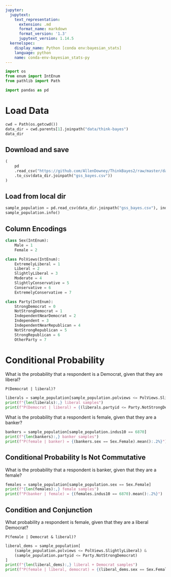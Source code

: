 ```yaml
---
jupyter:
  jupytext:
    text_representation:
      extension: .md
      format_name: markdown
      format_version: '1.3'
      jupytext_version: 1.14.5
  kernelspec:
    display_name: Python [conda env:bayesian_stats]
    language: python
    name: conda-env-bayesian_stats-py
---
```


```python
import os
from enum import IntEnum
from pathlib import Path

import pandas as pd
```

# Load Data

```python
cwd = Path(os.getcwd())
data_dir = cwd.parents[1].joinpath("data/think-bayes")
data_dir
```

<!-- #region jp-MarkdownHeadingCollapsed=true -->
## Download and save
<!-- #endregion -->

```python
(
    pd
    .read_csv("https://github.com/AllenDowney/ThinkBayes2/raw/master/data/gss_bayes.csv")
    .to_csv(data_dir.joinpath("gss_bayes.csv"))
)
```

## Load from local dir

```python
sample_population = pd.read_csv(data_dir.joinpath("gss_bayes.csv"), index_col=0)
sample_population.info()          
```

## Column Encodings

```python
class Sex(IntEnum):
    Male = 1
    Female = 2

class PolViews(IntEnum):
    ExtremelyLiberal = 1
    Liberal = 2
    SlightlyLiberal = 3
    Moderate = 4
    SlightlyConservative = 5
    Conservative = 6
    ExtremelyConservative = 7

class Party(IntEnum):
    StrongDemocrat = 0
    NotStrongDemocrat = 1
    IndependentNearDemocrat = 2
    Independent = 3
    IndependentNearRepublican = 4
    NotStrongRepublican = 5
    StrongRepublican = 6
    OtherParty = 7
```

# Conditional Probability


What is the probability that a respondent is a Democrat, given that they are liberal?
```
P(Democrat | liberal)?
```

```python
liberals = sample_population[sample_population.polviews <= PolViews.SlightlyLiberal]
print(f"{len(liberals):,} liberal samples")
print(f"P(Democrat | liberal) = {(liberals.partyid <= Party.NotStrongDemocrat).mean():.2%}")
```

What is the probability that a respondent is female, given that they are a banker?

```python
bankers = sample_population[sample_population.indus10 == 6870]
print(f"{len(bankers):,} banker samples")
print(f"P(female | banker) = {(bankers.sex == Sex.Female).mean():.2%}")
```

## Conditional Probability Is Not Commutative

What is the probability that a respondent is banker, given that they are a female?

```python
females = sample_population[sample_population.sex == Sex.Female]
print(f"{len(females):,} female samples")
print(f"P(banker | female) = {(females.indus10 == 6870).mean():.2%}")
```

## Condition and Conjunction


What probability a respondent is female, given that they are a liberal Democrat?
```
P(female | Democrat & liberal)?
```

```python
liberal_dems = sample_population[
    (sample_population.polviews <= PolViews.SlightlyLiberal) & 
    (sample_population.partyid <= Party.NotStrongDemocrat)
]
print(f"{len(liberal_dems):,} liberal + Democrat samples")
print(f"P(female | liberal, democrat) = {(liberal_dems.sex == Sex.Female).mean():.2%}")
```

```python

```

